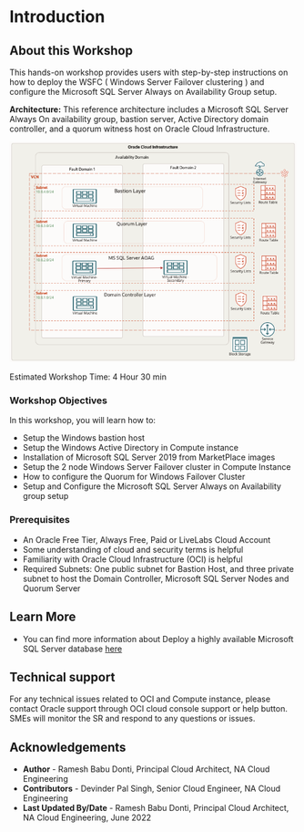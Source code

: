 # Introduction

## About this Workshop

This hands-on workshop provides users with step-by-step instructions on how to deploy the WSFC ( Windows Server Failover clustering ) and configure the Microsoft SQL Server Always on Availability Group setup.

**Architecture:**
This reference architecture includes a Microsoft SQL Server Always On availability group, bastion server, Active Directory domain controller, and a quorum witness host on Oracle Cloud Infrastructure.

  ![](./images/2nodeaoag.png " ")

Estimated Workshop Time: 4 Hour 30 min



### Workshop Objectives
In this workshop, you will learn how to:
* Setup the Windows bastion host
* Setup the Windows Active Directory in Compute instance
* Installation of Microsoft SQL Server 2019 from MarketPlace images
* Setup the 2 node Windows Server Failover cluster in Compute Instance
* How to configure the Quorum for Windows Failover Cluster
* Setup and Configure the Microsoft SQL Server Always on Availability group setup

### Prerequisites
* An Oracle Free Tier, Always Free, Paid or LiveLabs Cloud Account
* Some understanding of cloud and security terms is helpful
* Familiarity with Oracle Cloud Infrastructure (OCI) is helpful
* Required Subnets: One public subnet for Bastion Host, and three private subnet to host the Domain Controller, Microsoft SQL Server Nodes and Quorum Server


## Learn More
- You can find more information about Deploy a highly available Microsoft SQL Server database [here](https://docs.oracle.com/en/solutions/deploy-microsoft-sql-on-oci/index.html#GUID-06B8A24C-A5E8-46C2-A648-CF8EB324EDFF)


## Technical support
For any technical issues related to OCI and Compute instance, please contact Oracle support through OCI cloud console support or help button. SMEs will monitor the SR and respond to any questions or issues.

## Acknowledgements
* **Author** - Ramesh Babu Donti, Principal Cloud Architect, NA Cloud Engineering
* **Contributors** -  Devinder Pal Singh, Senior Cloud Engineer, NA Cloud Engineering
* **Last Updated By/Date** - Ramesh Babu Donti, Principal Cloud Architect, NA Cloud Engineering, June 2022
